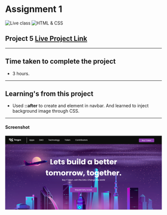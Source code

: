 # Assignment 1

![Live class](https://img.shields.io/badge/LIVE--CLASS-PROJECT--5-lightgrey)
![HTML & CSS](https://img.shields.io/badge/HTML-CSS-orange)




## Project 5 [Live Project Link](https://js-bootcamp-project-5.netlify.app/)
---
## Time taken to complete the project

-   3 hours.
---
## Learning's from this project
 -   Used **::after** to create and element in navbar. And learned to inject background image through CSS.

---



#### Screenshot

![Desktop](./screenshot/Screenshot%202022-08-14%20074622.png)